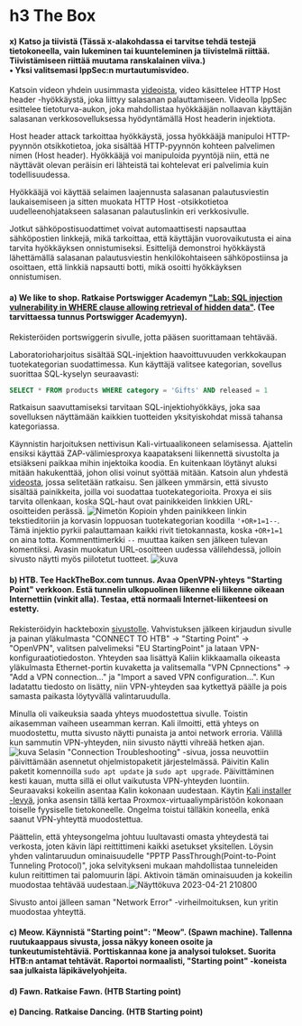 # h3 The Box

#### x) Katso ja tiivistä (Tässä x-alakohdassa ei tarvitse tehdä testejä tietokoneella, vain lukeminen tai kuunteleminen ja tiivistelmä riittää. Tiivistämiseen riittää muutama ranskalainen viiva.)<br> • Yksi valitsemasi IppSec:n murtautumisvideo.

Katsoin videon yhdein uusimmasta [videoista](https://www.youtube.com/watch?v=KcYBV1L2w_s&ab_channel=IppSec), video käsittelee HTTP Host header -hyökkäystä, joka liittyy salasanan palauttamiseen. Videolla IppSec esittelee tietoturva-aukon, joka mahdollistaa hyökkääjän nollaavan käyttäjän salasanan verkkosovelluksessa hyödyntämällä Host headerin injektiota.

Host header attack tarkoittaa hyökkäystä, jossa hyökkääjä manipuloi HTTP-pyynnön otsikkotietoa, joka sisältää HTTP-pyynnön kohteen palvelimen nimen (Host header). Hyökkääjä voi manipuloida pyyntöjä niin, että ne näyttävät olevan peräisin eri lähteistä tai kohtelevat eri palvelimia kuin todellisuudessa.

Hyökkääjä voi käyttää selaimen laajennusta salasanan palautusviestin laukaisemiseen ja sitten muokata HTTP Host -otsikkotietoa uudelleenohjatakseen salasanan palautuslinkin eri verkkosivulle.

Jotkut sähköpostisuodattimet voivat automaattisesti napsauttaa sähköpostien linkkejä, mikä tarkoittaa, että käyttäjän vuorovaikutusta ei aina tarvita hyökkäyksen onnistumiseksi. Esittelijä demonstroi hyökkäystä lähettämällä salasanan palautusviestin henkilökohtaiseen sähköpostiinsa ja osoittaen, että linkkiä napsautti botti, mikä osoitti hyökkäyksen onnistumisen.


#### a) We like to shop. Ratkaise Portswigger Academyn ["Lab: SQL injection vulnerability in WHERE clause allowing retrieval of hidden data"](https://portswigger.net/web-security/sql-injection/lab-retrieve-hidden-data). (Tee tarvittaessa tunnus Portswigger Academyyn).

Rekisteröiden portswiggerin sivulle, jotta pääsen suorittamaan tehtävää.

Laboratorioharjoitus sisältää SQL-injektion haavoittuvuuden verkkokaupan tuotekategorian suodattimessa. Kun käyttäjä valitsee kategorian, sovellus suorittaa SQL-kyselyn seuraavasti:  
```SQL
SELECT * FROM products WHERE category = 'Gifts' AND released = 1
```
Ratkaisun saavuttamiseksi tarvitaan SQL-injektiohyökkäys, joka saa sovelluksen näyttämään kaikkien tuotteiden yksityiskohdat missä tahansa kategoriassa.

Käynnistin harjoituksen nettivisun Kali-virtuaalikoneen selamisessa. Ajattelin ensiksi käyttää ZAP-välimiesproxya kaapatakseni liikennettä sivustolta ja etsiäkseni paikkaa mihin injektoika koodia. En kuitenkaan löytänyt aluksi mitään hakukenttää, johon olisi voinut syöttää mitään. Katsoin alun yhdestä [videosta](https://youtu.be/alTceRdSxS0), jossa selitetään ratkaisu. Sen jälkeen ymmärsin, että sivusto sisältää painikkeita, joilla voi suodattaa tuotekategorioita. Proxya ei siis tarvita ollenkaan, koska SQL-haut ovat painikkeiden linkkien URL-osoitteiden perässä. 
![Nimetön](https://user-images.githubusercontent.com/103586741/233626795-87c7676d-1661-4faf-9706-c824f426e6cb.png)
Kopioin yhden painikkeen linkin tekstieditoriin ja korvasin loppuosan tuotekategorian koodilla `'+OR+1=1--`. Tämä injektio pyrkii palauttamaan kaikki rivit tietokannasta, koska `+OR+1=1` on aina totta. Kommenttimerkki `--` muuttaa kaiken sen jälkeen tulevan komentiksi. Avasin muokatun URL-osoitteen uudessa välilehdessä, jolloin sivusto näytti myös piilotetut tuotteet. 
![kuva](https://user-images.githubusercontent.com/103586741/233627079-eb60aee1-e4c0-4802-9da2-94c6b860eab0.png)

#### b) HTB. Tee HackTheBox.com tunnus. Avaa OpenVPN-yhteys "Starting Point" verkkoon. Estä tunnelin ulkopuolinen liikenne eli liikenne oikeaan Internettiin (vinkit alla). Testaa, että normaali Internet-liikenteesi on estetty.

Rekisteröidyin hackteboxin [sivustolle](https://app.hackthebox.com/). Vahvistuksen jälkeen kirjaudun sivulle ja painan yläkulmasta "CONNECT TO HTB" -> "Starting Point" -> "OpenVPN", valitsen palvelimeksi "EU StartingPoint" ja lataan VPN-konfiguraatiotiedoston. Yhteyden saa lisättyä Kaliin klikkaamalla oikeasta yläkulmasta Ethernet-portin kuvaketta ja valitsemalla "VPN Cpnnections" -> "Add a VPN connection..." ja "Import a saved VPN configuration...". Kun ladatattu tiedosto on lisätty, niin VPN-yhteyden saa kytkettyä päälle ja pois samasta paikasta löytyvällä valintaruudulla. 

Minulla oli vaikeuksia saada yhteys muodostettua sivulle. Toistin aikasemman vaiheen useamman kerran. Kali ilmoitti, että yhteys on muodostettu, mutta sivusto näytti punaista ja antoi network erroria. Välillä kun sammutin VPN-yhteyden, niin sivusto näytti vihreää hetken ajan.
![kuva](https://user-images.githubusercontent.com/103586741/233685365-4871111c-8114-4d52-9d7d-c73c630382c1.png)
Selasin "Connection Troubleshooting" -sivua, jossa neuvottiin päivittämään asennetut ohjelmistopaketit järjestelmässä. Päivitin Kalin paketit komennoilla `sudo apt update` ja `sudo apt upgrade`. Päivittäminen kesti kauan, mutta sillä ei ollut vaikutusta VPN-yhteyden luontiin. Seuraavaksi kokeilin asentaa Kalin kokonaan uudestaan. Käytin [Kali installer -levyä](https://cdimage.kali.org/kali-2023.1/kali-linux-2023.1-installer-amd64.iso), jonka asensin tällä kertaa Proxmox-virtuaaliympäristöön kokonaan toiselle fyysiselle tietokoneelle. Ongelma toistui tälläkin koneella, enkä saanut VPN-yhteyttä muodostettua.

Päättelin, että yhteysongelma johtuu luultavasti omasta yhteydestä tai verkosta, joten kävin läpi reittittimeni kaikki asetukset yksitellen. Löysin yhden valintaruudun ominaisuudelle "PPTP PassThrough(Point-to-Point Tunneling Protocol)", joka selvitykseni mukaan mahdollistaa tunneleiden kulun reitittimen tai palomuurin läpi. Aktivoin tämän ominaisuuden ja kokeilin muodostaa tehtävää uudestaan.![Näyttökuva 2023-04-21 210800](https://user-images.githubusercontent.com/103586741/233799233-3c1d12c0-3651-4a7a-9e83-5106d6835139.png)

Sivusto antoi jälleen saman "Network Error" -virheilmoituksen, kun yritin muodostaa yhteyttä.








#### c) Meow. Käynnistä "Starting point": "Meow". (Spawn machine). Tallenna ruutukaappaus sivusta, jossa näkyy koneen osoite ja tunkeutumistehtäviä. Porttiskannaa kone ja analysoi tulokset. Suorita HTB:n antamat tehtävät. Raportoi normaalisti, "Starting point" -koneista saa julkaista läpikävelyohjeita.

#### d) Fawn. Ratkaise Fawn. (HTB Starting point)

#### e) Dancing. Ratkaise Dancing. (HTB Starting point)
